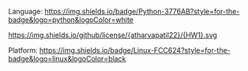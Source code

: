 
Language: https://img.shields.io/badge/Python-3776AB?style=for-the-badge&logo=python&logoColor=white

https://img.shields.io/github/license/{atharvapatil22}/{HW1}.svg

Platform: https://img.shields.io/badge/Linux-FCC624?style=for-the-badge&logo=linux&logoColor=black